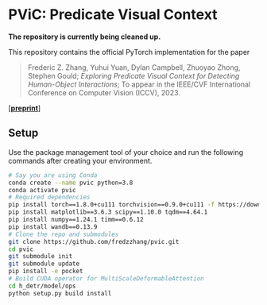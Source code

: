 # PViC: Predicate Visual Context

__The repository is currently being cleaned up.__

This repository contains the official PyTorch implementation for the paper
> Frederic Z. Zhang, Yuhui Yuan, Dylan Campbell, Zhuoyao Zhong, Stephen Gould; _Exploring Predicate Visual Context for Detecting Human-Object Interactions_; To appear in the IEEE/CVF International Conference on Computer Vision (ICCV), 2023.

\[[__preprint__](https://arxiv.org/pdf/2308.06202.pdf)\]

## Setup

Use the package management tool of your choice and run the following commands after creating your environment. 

```bash
# Say you are using Conda
conda create --name pvic python=3.8
conda activate pvic
# Required dependencies
pip install torch==1.8.0+cu111 torchvision==0.9.0+cu111 -f https://download.pytorch.org/whl/torch_stable.html
pip install matplotlib==3.6.3 scipy==1.10.0 tqdm==4.64.1
pip install numpy==1.24.1 timm==0.6.12
pip install wandb==0.13.9
# Clone the repo and submodules
git clone https://github.com/fredzzhang/pvic.git
cd pvic
git submodule init
git submodule update
pip install -e pocket
# Build CUDA operator for MultiScaleDeformableAttention
cd h_detr/model/ops
python setup.py build install
```
